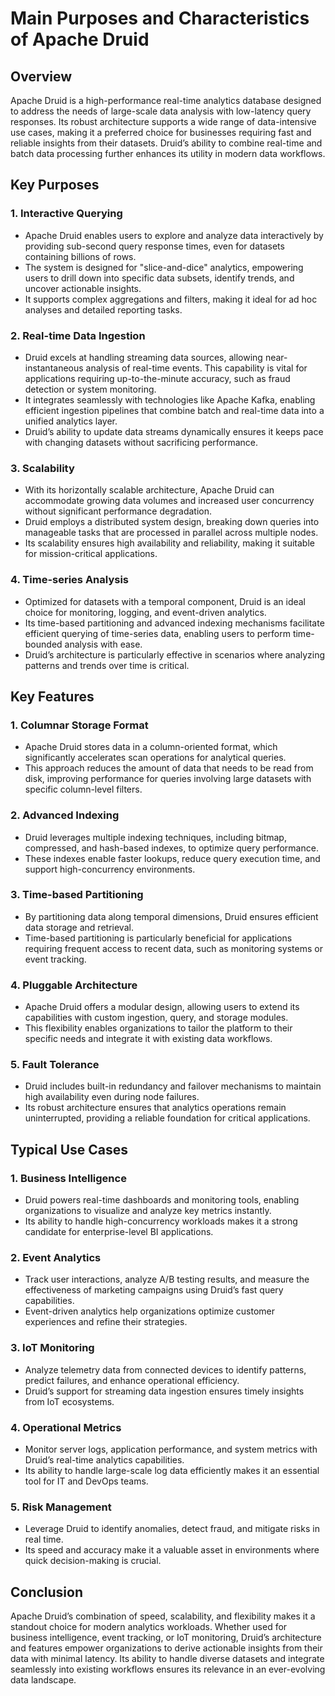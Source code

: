 # Main Purposes and Characteristics of Apache Druid

## Overview
Apache Druid is a high-performance real-time analytics database designed to address the needs of large-scale data analysis with low-latency query responses. Its robust architecture supports a wide range of data-intensive use cases, making it a preferred choice for businesses requiring fast and reliable insights from their datasets. Druid’s ability to combine real-time and batch data processing further enhances its utility in modern data workflows.

## Key Purposes

### 1. **Interactive Querying**
- Apache Druid enables users to explore and analyze data interactively by providing sub-second query response times, even for datasets containing billions of rows.
- The system is designed for "slice-and-dice" analytics, empowering users to drill down into specific data subsets, identify trends, and uncover actionable insights.
- It supports complex aggregations and filters, making it ideal for ad hoc analyses and detailed reporting tasks.

### 2. **Real-time Data Ingestion**
- Druid excels at handling streaming data sources, allowing near-instantaneous analysis of real-time events. This capability is vital for applications requiring up-to-the-minute accuracy, such as fraud detection or system monitoring.
- It integrates seamlessly with technologies like Apache Kafka, enabling efficient ingestion pipelines that combine batch and real-time data into a unified analytics layer.
- Druid’s ability to update data streams dynamically ensures it keeps pace with changing datasets without sacrificing performance.

### 3. **Scalability**
- With its horizontally scalable architecture, Apache Druid can accommodate growing data volumes and increased user concurrency without significant performance degradation.
- Druid employs a distributed system design, breaking down queries into manageable tasks that are processed in parallel across multiple nodes.
- Its scalability ensures high availability and reliability, making it suitable for mission-critical applications.

### 4. **Time-series Analysis**
- Optimized for datasets with a temporal component, Druid is an ideal choice for monitoring, logging, and event-driven analytics.
- Its time-based partitioning and advanced indexing mechanisms facilitate efficient querying of time-series data, enabling users to perform time-bounded analysis with ease.
- Druid’s architecture is particularly effective in scenarios where analyzing patterns and trends over time is critical.

## Key Features

### 1. **Columnar Storage Format**
- Apache Druid stores data in a column-oriented format, which significantly accelerates scan operations for analytical queries.
- This approach reduces the amount of data that needs to be read from disk, improving performance for queries involving large datasets with specific column-level filters.

### 2. **Advanced Indexing**
- Druid leverages multiple indexing techniques, including bitmap, compressed, and hash-based indexes, to optimize query performance.
- These indexes enable faster lookups, reduce query execution time, and support high-concurrency environments.

### 3. **Time-based Partitioning**
- By partitioning data along temporal dimensions, Druid ensures efficient data storage and retrieval.
- Time-based partitioning is particularly beneficial for applications requiring frequent access to recent data, such as monitoring systems or event tracking.

### 4. **Pluggable Architecture**
- Apache Druid offers a modular design, allowing users to extend its capabilities with custom ingestion, query, and storage modules.
- This flexibility enables organizations to tailor the platform to their specific needs and integrate it with existing data workflows.

### 5. **Fault Tolerance**
- Druid includes built-in redundancy and failover mechanisms to maintain high availability even during node failures.
- Its robust architecture ensures that analytics operations remain uninterrupted, providing a reliable foundation for critical applications.

## Typical Use Cases

### 1. **Business Intelligence**
- Druid powers real-time dashboards and monitoring tools, enabling organizations to visualize and analyze key metrics instantly.
- Its ability to handle high-concurrency workloads makes it a strong candidate for enterprise-level BI applications.

### 2. **Event Analytics**
- Track user interactions, analyze A/B testing results, and measure the effectiveness of marketing campaigns using Druid’s fast query capabilities.
- Event-driven analytics help organizations optimize customer experiences and refine their strategies.

### 3. **IoT Monitoring**
- Analyze telemetry data from connected devices to identify patterns, predict failures, and enhance operational efficiency.
- Druid’s support for streaming data ingestion ensures timely insights from IoT ecosystems.

### 4. **Operational Metrics**
- Monitor server logs, application performance, and system metrics with Druid’s real-time analytics capabilities.
- Its ability to handle large-scale log data efficiently makes it an essential tool for IT and DevOps teams.

### 5. **Risk Management**
- Leverage Druid to identify anomalies, detect fraud, and mitigate risks in real time.
- Its speed and accuracy make it a valuable asset in environments where quick decision-making is crucial.

## Conclusion
Apache Druid’s combination of speed, scalability, and flexibility makes it a standout choice for modern analytics workloads. Whether used for business intelligence, event tracking, or IoT monitoring, Druid’s architecture and features empower organizations to derive actionable insights from their data with minimal latency. Its ability to handle diverse datasets and integrate seamlessly into existing workflows ensures its relevance in an ever-evolving data landscape.

